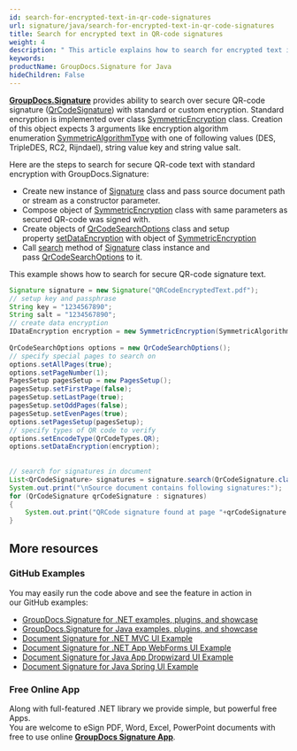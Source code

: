 ```yaml
---
id: search-for-encrypted-text-in-qr-code-signatures
url: signature/java/search-for-encrypted-text-in-qr-code-signatures
title: Search for encrypted text in QR-code signatures
weight: 4
description: " This article explains how to search for encrypted text in QR-code electronic signatures in the document metadata. This topic contains example of standard encryption usage and searching for encrypted text in the QR-code electronic signature with further decryption by GroupDocs.Signature API."
keywords: 
productName: GroupDocs.Signature for Java
hideChildren: False
---
```

[**GroupDocs.Signature**](https://products.groupdocs.com/signature/java) provides ability to search over secure QR-code signature ([QrCodeSignature](https://apireference.groupdocs.com/java/signature/com.groupdocs.signature.domain.signatures/QrCodeSignature)) with standard or custom encryption. Standard encryption is implemented over class [SymmetricEncryption](https://apireference.groupdocs.com/java/signature/com.groupdocs.signature.domain.extensions.encryption/SymmetricEncryption) class. Creation of this object expects 3 arguments like encryption algorithm enumeration [SymmetricAlgorithmType](https://apireference.groupdocs.com/java/signature/com.groupdocs.signature.domain.extensions.encryption/SymmetricAlgorithmType) with one of following values (DES, TripleDES, RC2, Rijndael), string value key and string value salt.

Here are the steps to search for secure QR-code text with standard encryption with GroupDocs.Signature:

*   Create new instance of [Signature](https://apireference.groupdocs.com/java/signature/com.groupdocs.signature/Signature) class and pass source document path or stream as a constructor parameter.    
*   Compose object of [SymmetricEncryption](https://apireference.groupdocs.com/java/signature/com.groupdocs.signature.domain.extensions.encryption/SymmetricEncryption) class with same parameters as secured QR-code was signed with.      
*   Create objects of [QrCodeSearchOptions](https://apireference.groupdocs.com/java/signature/com.groupdocs.signature.options.search/QrCodeSearchOptions) class and setup property [setDataEncryption](https://apireference.groupdocs.com/java/signature/com.groupdocs.signature.options.search/QrCodeSearchOptions#setDataEncryption(com.groupdocs.signature.domain.extensions.encryption.IDataEncryption)) with object of [SymmetricEncryption](https://apireference.groupdocs.com/net/signature/groupdocs.signature.domain.extensions/symmetricencryption) 
*   Call [search](https://apireference.groupdocs.com/java/signature/com.groupdocs.signature/Signature#search(java.lang.Class,%20com.groupdocs.signature.options.search.SearchOptions)) method of [Signature](https://apireference.groupdocs.com/java/signature/com.groupdocs.signature/Signature) class instance and pass [QrCodeSearchOptions](https://apireference.groupdocs.com/java/signature/com.groupdocs.signature.options.search/QrCodeSearchOptions) to it.
    

This example shows how to search for secure QR-code signature text.

```java
Signature signature = new Signature("QRCodeEncryptedText.pdf");
// setup key and passphrase
String key = "1234567890";
String salt = "1234567890";
// create data encryption
IDataEncryption encryption = new SymmetricEncryption(SymmetricAlgorithmType.Rijndael, key, salt);
 
QrCodeSearchOptions options = new QrCodeSearchOptions();
// specify special pages to search on
options.setAllPages(true);
options.setPageNumber(1);
PagesSetup pagesSetup = new PagesSetup();
pagesSetup.setFirstPage(false);
pagesSetup.setLastPage(true);
pagesSetup.setOddPages(false);
pagesSetup.setEvenPages(true);
options.setPagesSetup(pagesSetup);
// specify types of QR code to verify
options.setEncodeType(QrCodeTypes.QR);
options.setDataEncryption(encryption);
 
 
// search for signatures in document
List<QrCodeSignature> signatures = signature.search(QrCodeSignature.class,options);
System.out.print("\nSource document contains following signatures:");
for (QrCodeSignature qrCodeSignature : signatures)
{
    System.out.print("QRCode signature found at page "+qrCodeSignature.getPageNumber()+" with type "+qrCodeSignature.getEncodeType().getTypeName()+" and text "+ qrCodeSignature.getText());
}
```

## More resources

### GitHub Examples 

You may easily run the code above and see the feature in action in our GitHub examples:

*   [GroupDocs.Signature for .NET examples, plugins, and showcase](https://github.com/groupdocs-signature/GroupDocs.Signature-for-.NET)    
*   [GroupDocs.Signature for Java examples, plugins, and showcase](https://github.com/groupdocs-signature/GroupDocs.Signature-for-Java)    
*   [Document Signature for .NET MVC UI Example](https://github.com/groupdocs-signature/GroupDocs.Signature-for-.NET-MVC)    
*   [Document Signature for .NET App WebForms UI Example](https://github.com/groupdocs-signature/GroupDocs.Signature-for-.NET-WebForms)    
*   [Document Signature for Java App Dropwizard UI Example](https://github.com/groupdocs-signature/GroupDocs.Signature-for-Java-Dropwizard)   
*   [Document Signature for Java Spring UI Example](https://github.com/groupdocs-signature/GroupDocs.Signature-for-Java-Spring)
    

### Free Online App 

Along with full-featured .NET library we provide simple, but powerful free Apps.  
You are welcome to eSign PDF, Word, Excel, PowerPoint documents with free to use online **[GroupDocs Signature App](https://products.groupdocs.app/signature)**.

